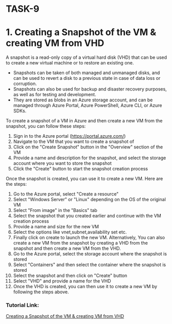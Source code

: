 # TASK-9

# 1. Creating a Snapshot of the VM & creating VM from VHD

A snapshot is a read-only copy of a virtual hard disk (VHD) that can be used to create a new virtual machine or to restore an existing one. 
- Snapshots can be taken of both managed and unmanaged disks, and can be used to revert a disk to a previous state in case of data loss or corruption. 
- Snapshots can also be used for backup and disaster recovery purposes, as well as for testing and development. 
- They are stored as blobs in an Azure storage account, and can be managed through Azure Portal, Azure PowerShell, Azure CLI, or Azure SDKs.

To create a snapshot of a VM in Azure and then create a new VM from the snapshot, you can follow these steps:

1.	Sign in to the Azure portal (https://portal.azure.com/)
2.	Navigate to the VM that you want to create a snapshot of
3.	Click on the "Create Snapshot" button in the "Overview" section of the VM
4.	Provide a name and description for the snapshot, and select the storage account where you want to store the snapshot
5.	Click the "Create" button to start the snapshot creation process

Once the snapshot is created, you can use it to create a new VM. Here are the steps:

1.	Go to the Azure portal, select "Create a resource"
2.	Select "Windows Server" or "Linux" depending on the OS of the original VM
3.	Select "From image" in the "Basics" tab
4.	Select the snapshot that you created earlier and continue with the VM creation process
5.	Provide a name and size for the new VM
6.	Select the options like vnet,subnet,availability set etc.
7.	Finally click on create to launch the new VM.
Alternatively, You can also create a new VM from the snapshot by creating a VHD from the snapshot and then create a new VM from the VHD.
1.	Go to the Azure portal, select the storage account where the snapshot is stored
2.	Select "Containers" and then select the container where the snapshot is stored
3.	Select the snapshot and then click on "Create" button
4.	Select "VHD" and provide a name for the VHD
5.	Once the VHD is created, you can then use it to create a new VM by following the steps above.


### Tutorial Link:

[Creating a Snapshot of the VM & creating VM from VHD](https://www.youtube.com/watch?v=F5l7a5u3G1Q&ab_channel=HowAzureWorks)

